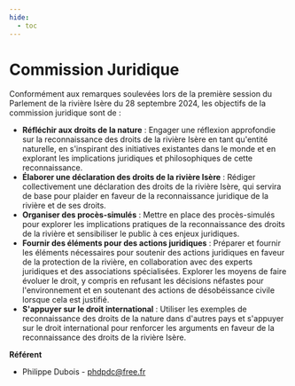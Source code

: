 ```yaml
---
hide:
  - toc
---
```


# Commission Juridique

Conformément aux remarques soulevées lors de la première session du Parlement de la rivière Isère du 28 septembre 2024, les objectifs de la commission juridique sont de :

* **Réfléchir aux droits de la nature** : Engager une réflexion approfondie sur la reconnaissance des droits de la rivière Isère en tant qu'entité naturelle, en s'inspirant des initiatives existantes dans le monde et en explorant les implications juridiques et philosophiques de cette reconnaissance.
* **Élaborer une déclaration des droits de la rivière Isère** : Rédiger collectivement une déclaration des droits de la rivière Isère, qui servira de base pour plaider en faveur de la reconnaissance juridique de la rivière et de ses droits.
* **Organiser des procès-simulés** : Mettre en place des procès-simulés pour explorer les implications pratiques de la reconnaissance des droits de la rivière et sensibiliser le public à ces enjeux juridiques.
* **Fournir des éléments pour des actions juridiques** : Préparer et fournir les éléments nécessaires pour soutenir des actions juridiques en faveur de la protection de la rivière, en collaboration avec des experts juridiques et des associations spécialisées. Explorer les moyens de faire évoluer le droit, y compris en refusant les décisions néfastes pour l'environnement et en soutenant des actions de désobéissance civile lorsque cela est justifié.
* **S'appuyer sur le droit international** : Utiliser les exemples de reconnaissance des droits de la nature dans d'autres pays et s'appuyer sur le droit international pour renforcer les arguments en faveur de la reconnaissance des droits de la rivière Isère.

**Référent**

* Philippe Dubois - phdpdc@free.fr

